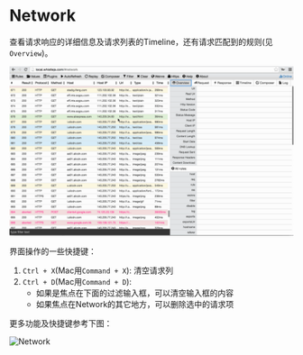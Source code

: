 # Network
查看请求响应的详细信息及请求列表的Timeline，还有请求匹配到的规则(见`Overview`)。

![Network](../img/network.gif)

界面操作的一些快捷键：

1. `Ctrl + X`(Mac用`Command + X`): 清空请求列
2. `Ctrl + D`(Mac用`Command + D`):
	- 如果是焦点在下面的过滤输入框，可以清空输入框的内容
	- 如果焦点在Network的其它地方，可以删除选中的请求项

更多功能及快捷键参考下图：

![Network](https://raw.githubusercontent.com/avwo/whistleui/master/img/network.png)